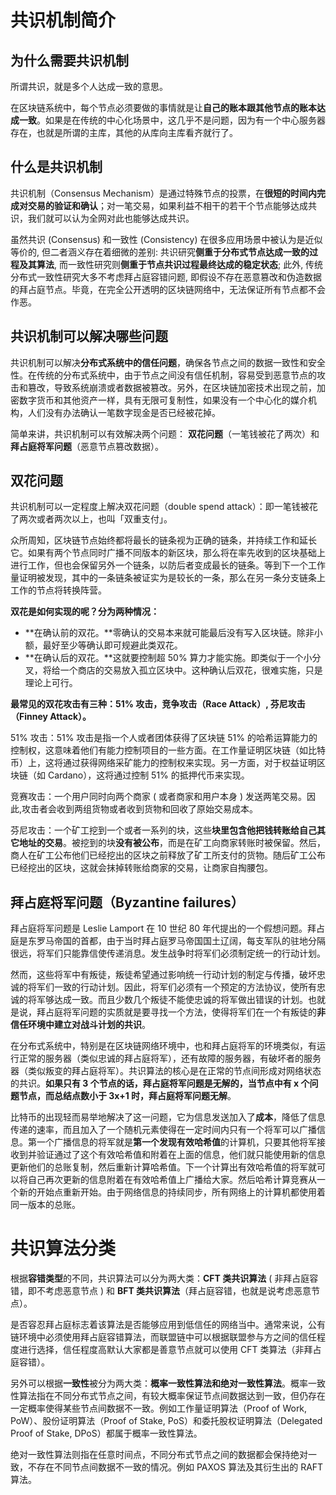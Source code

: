 # 共识机制简介

## 为什么需要共识机制

所谓共识，就是多个人达成一致的意思。

在区块链系统中，每个节点必须要做的事情就是让**自己的账本跟其他节点的账本达成一致**。如果是在传统的中心化场景中，这几乎不是问题，因为有一个中心服务器存在，也就是所谓的主库，其他的从库向主库看齐就行了。

## 什么是共识机制

共识机制（Consensus Mechanism）是通过特殊节点的投票，在**很短的时间内完成对交易的验证和确认**；对一笔交易，如果利益不相干的若干个节点能够达成共识，我们就可以认为全网对此也能够达成共识。

虽然共识 (Consensus) 和一致性 (Consistency) 在很多应用场景中被认为是近似等价的, 但二者涵义存在着细微的差别: 共识研究**侧重于分布式节点达成一致的过程及其算法**, 而一致性研究则**侧重于节点共识过程最终达成的稳定状态**; 此外, 传统分布式一致性研究大多不考虑拜占庭容错问题, 即假设不存在恶意篡改和伪造数据的拜占庭节点。毕竟，在完全公开透明的区块链网络中，无法保证所有节点都不会作恶。

## 共识机制可以解决哪些问题

共识机制可以解决**分布式系统中的信任问题**，确保各节点之间的数据一致性和安全性。在传统的分布式系统中，由于节点之间没有信任机制，容易受到恶意节点的攻击和篡改，导致系统崩溃或者数据被篡改。另外，在区块链加密技术出现之前，加密数字货币和其他资产一样，具有无限可复制性，如果没有一个中心化的媒介机构，人们没有办法确认一笔数字现金是否已经被花掉。

简单来讲，共识机制可以有效解决两个问题： **双花问题**（一笔钱被花了两次）和**拜占庭将军问题**（恶意节点篡改数据）。

## 双花问题

共识机制可以一定程度上解决双花问题（double spend attack）：即一笔钱被花了两次或者两次以上，也叫「双重支付」。

众所周知，区块链节点始终都将最长的链条视为正确的链条，并持续工作和延长它。如果有两个节点同时广播不同版本的新区块，那么将在率先收到的区块基础上进行工作，但也会保留另外一个链条，以防后者变成最长的链条。等到下一个工作量证明被发现，其中的一条链条被证实为是较长的一条，那么在另一条分支链条上工作的节点将转换阵营。

**双花是如何实现的呢？分为两种情况：**

+ **在确认前的双花。**零确认的交易本来就可能最后没有写入区块链。除非小额，最好至少等确认即可规避此类双花。
+ **在确认后的双花。**这就要控制超 50% 算力才能实施。即类似于一个小分叉，将给一个商店的交易放入孤立区块中。这种确认后双花，很难实施，只是理论上可行。

**最常见的双花攻击有三种：51% 攻击，竞争攻击（Race Attack）, 芬尼攻击（Finney Attack）。**

51% 攻击：51% 攻击是指一个人或者团体获得了区块链 51% 的哈希运算能力的控制权，这意味着他们有能力控制项目的一些方面。在工作量证明区块链（如比特币）上，这将通过获得网络采矿能力的控制权来实现。另一方面，对于权益证明区块链（如 Cardano），这将通过控制 51% 的抵押代币来实现。

竞赛攻击：一个用户同时向两个商家 ( 或者商家和用户本身 ) 发送两笔交易。因此,攻击者会收到两组货物或者收到货物和回收了原始交易成本。

芬尼攻击：一个矿工挖到一个或者一系列的块，这些**块里包含他把钱转账给自己其它地址的交易**。被挖到的块**没有被公布**，而是在矿工向商家转账时被保留。然后，商人在矿工公布他们已经挖出的区块之前释放了矿工所支付的货物。随后矿工公布已经挖出的区块，这就会抹掉转账给商家的交易，让商家自掏腰包。

## 拜占庭将军问题（Byzantine failures）

拜占庭将军问题是 Leslie Lamport 在 10 世纪 80 年代提出的一个假想问题。拜占庭是东罗马帝国的首都，由于当时拜占庭罗马帝国国土辽阔，每支军队的驻地分隔很远，将军们只能靠信使传递消息。发生战争时将军们必须制定统一的行动计划。

然而，这些将军中有叛徒，叛徒希望通过影响统一行动计划的制定与传播，破坏忠诚的将军们一致的行动计划。因此，将军们必须有一个预定的方法协议，使所有忠诚的将军够达成一致。而且少数几个叛徒不能使忠诚的将军做出错误的计划。也就是说，拜占庭将军问题的实质就是要寻找一个方法，使得将军们在一个有叛徒的**非信任环境中建立对战斗计划的共识**。

在分布式系统中，特别是在区块链网络环境中，也和拜占庭将军的环境类似，有运行正常的服务器（类似忠诚的拜占庭将军），还有故障的服务器，有破坏者的服务器（类似叛变的拜占庭将军）。共识算法的核心是在正常的节点间形成对网络状态的共识。**如果只有 3 个节点的话，拜占庭将军问题是无解的，当节点中有 x 个问题节点，而总结点数小于 3x+1 时，拜占庭将军问题无解**。

比特币的出现轻而易举地解决了这一问题，它为信息发送加入了**成本**，降低了信息传递的速率，而且加入了一个随机元素使得在一定时间内只有一个将军可以广播信息。第一个广播信息的将军就是**第一个发现有效哈希值**的计算机，只要其他将军接收到并验证通过了这个有效哈希值和附着在上面的信息，他们就只能使用新的信息更新他们的总账复制，然后重新计算哈希值。下一个计算出有效哈希值的将军就可以将自己再次更新的信息附着在有效哈希值上广播给大家。然后哈希计算竞赛从一个新的开始点重新开始。由于网络信息的持续同步，所有网络上的计算机都使用着同一版本的总账。



# 共识算法分类

根据**容错类型**的不同，共识算法可以分为两大类：**CFT 类共识算法** ( 非拜占庭容错，即不考虑恶意节点 ) 和 **BFT 类共识算法**（拜占庭容错，也就是说考虑恶意节点）。

是否容忍拜占庭标志着该算法是否能够应用到低信任的网络当中。通常来说，公有链环境中必须使用拜占庭容错算法，而联盟链中可以根据联盟参与方之间的信任程度进行选择，信任程度高默认大家都是善意节点就可以使用 CFT 类算法（非拜占庭容错）。

另外可以根据**一致性**被分为两大类：**概率一致性算法和绝对一致性算法**。概率一致性算法指在不同分布式节点之间，有较大概率保证节点间数据达到一致，但仍存在一定概率使得某些节点间数据不一致。例如工作量证明算法（Proof of Work, PoW）、股份证明算法（Proof of Stake, PoS）和委托股权证明算法（Delegated Proof of Stake, DPoS）都属于概率一致性算法。

绝对一致性算法则指在任意时间点，不同分布式节点之间的数据都会保持绝对一致，不存在不同节点间数据不一致的情况。例如 PAXOS 算法及其衍生出的 RAFT 算法。